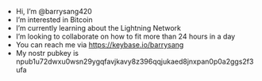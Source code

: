 -  Hi, I’m @barrysang420
-  I’m interested in Bitcoin
-  I’m currently learning about the Lightning Network
-  I’m looking to collaborate on how to fit more than 24 hours in a day
-  You can reach me via https://keybase.io/barrysang
-  My nostr pubkey is npub1u72dwxu0wsn29ygqfavjkavy8z396qqjukaed8jnxpan0p0a2ggs2f3ufa

<!---
barrysang420/barrysang420 is a ✨ special ✨ repository because its `README.md` (this file) appears on your GitHub profile.
You can click the Preview link to take a look at your changes.
--->
